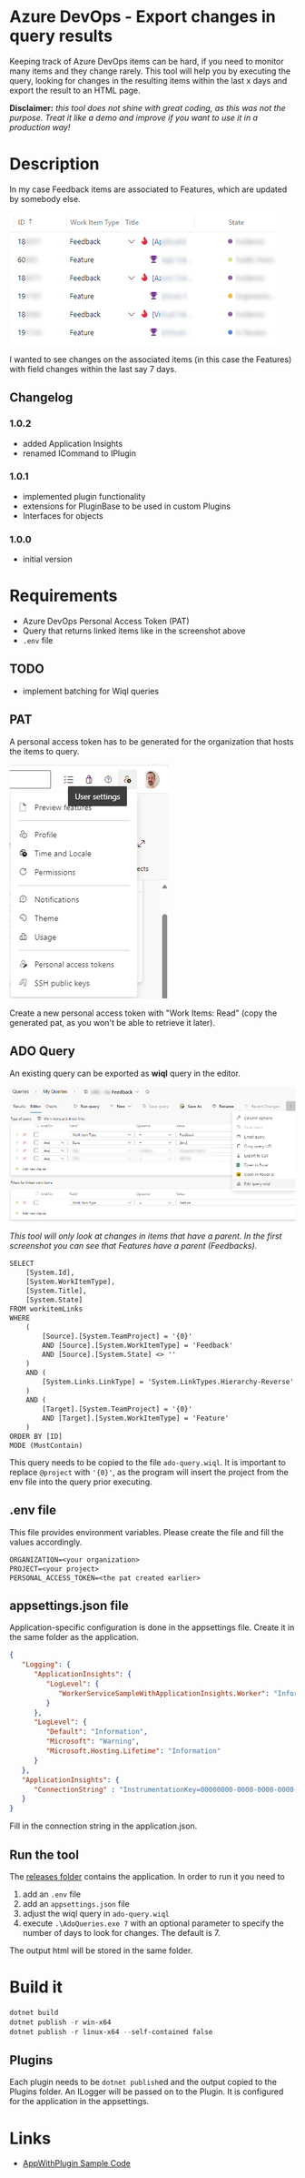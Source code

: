 # Azure DevOps - Export changes in query results

Keeping track of Azure DevOps items can be hard, if you need to monitor many items and they change rarely. This tool will help you by executing the query, looking for changes in the resulting items within the last x days and export the result to an HTML page.

**Disclaimer:** *this tool does not shine with great coding, as this was not the purpose. Treat it like a demo and improve if you want to use it in a production way!*

# Description

In my case Feedback items are associated to Features, which are updated by somebody else.

![Azure DevOps Dashboard](/assets/ado-query-result.png)

I wanted to see changes on the associated items (in this case the Features) with field changes within the last say 7 days.

## Changelog

### 1.0.2

- added Application Insights
- renamed ICommand to IPlugin

### 1.0.1

- implemented plugin functionality
- extensions for PluginBase to be used in custom Plugins
- Interfaces for objects

### 1.0.0

- initial version

# Requirements

- Azure DevOps Personal Access Token (PAT)
- Query that returns linked items like in the screenshot above
- ```.env``` file

## TODO

- implement batching for Wiql queries

## PAT

A personal access token has to be generated for the organization that hosts the items to query.

![Getting to User Settings in Azure DevOps](/assets/ado-user-settings.png)

Create a new personal access token with "Work Items: Read" (copy the generated pat, as you won't be able to retrieve it later).

## ADO Query

An existing query can be exported as **wiql** query in the editor.

![Export wiql query from editor](/assets/ado-query-export.png)

*This tool will only look at changes in items that have a parent. In the first screenshot you can see that Features have a parent (Feedbacks).*

```
SELECT
    [System.Id],
    [System.WorkItemType],
    [System.Title],
    [System.State]
FROM workitemLinks
WHERE
    (
        [Source].[System.TeamProject] = '{0}'
        AND [Source].[System.WorkItemType] = 'Feedback'
        AND [Source].[System.State] <> ''
    )
    AND (
        [System.Links.LinkType] = 'System.LinkTypes.Hierarchy-Reverse'
    )
    AND (
        [Target].[System.TeamProject] = '{0}'
        AND [Target].[System.WorkItemType] = 'Feature'
    )
ORDER BY [ID]
MODE (MustContain)
```

This query needs to be copied to the file ```ado-query.wiql```. It is important to replace ```@project``` with ```'{0}'```, as the program will insert the project from the env file into the query prior executing.

## .env file

This file provides environment variables. Please create the file and fill the values accordingly.

```batch
ORGANIZATION=<your organization>
PROJECT=<your project>
PERSONAL_ACCESS_TOKEN=<the pat created earlier>
```

## appsettings.json file

Application-specific configuration is done in the appsettings file. Create it in the same folder as the application.

```json
{
   "Logging": {
      "ApplicationInsights": {
         "LogLevel": {
            "WorkerServiceSampleWithApplicationInsights.Worker": "Information"
         }
      },
      "LogLevel": {
         "Default": "Information",
         "Microsoft": "Warning",
         "Microsoft.Hosting.Lifetime": "Information"
      }
   },
   "ApplicationInsights": {
      "ConnectionString" : "InstrumentationKey=00000000-0000-0000-0000-000000000000;"
   }
}
```

Fill in the connection string in the application.json.

## Run the tool

The [releases folder](/releases/) contains the application. In order to run it you need to

1. add an ```.env``` file
2. add an ```appsettings.json``` file
2. adjust the wiql query in ```ado-query.wiql```
3. execute ```.\AdoQueries.exe 7``` with an optional parameter to specify the number of days to look for changes. The default is 7.

The output html will be stored in the same folder.

# Build it

```powershell
dotnet build
dotnet publish -r win-x64
dotnet publish -r linux-x64 --self-contained false
```

## Plugins

Each plugin needs to be ```dotnet publish```ed and the output copied to the Plugins folder. An ILogger will be passed on to the Plugin. It is configured for the application in the appsettings.

# Links

- [AppWithPlugin Sample Code](https://github.com/dotnet/samples/tree/main/core/extensions/AppWithPlugin)